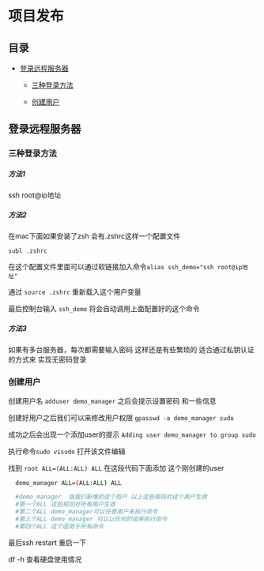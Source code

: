 # 项目发布

## 目录

* [登录远程服务器](#登录远程服务器)

  * [三种登录方法](#方法1)

  * [创建用户](#创建用户)

## 登录远程服务器

### 三种登录方法

##### 方法1

  ssh root@ip地址

##### 方法2

 在mac下面如果安装了zsh 会有.zshrc这样一个配置文件

 ``` subl .zshrc ```  

 在这个配置文件里面可以通过软链接加入命令``` alias ssh_demo="ssh root@ip地址" ```

 通过 ``` source .zshrc ``` 重新载入这个用户变量

 最后控制台输入 ``` ssh_demo ``` 将会自动调用上面配置好的这个命令

##### 方法3

  如果有多台服务器，每次都需要输入密码 这样还是有些繁琐的 适合通过私钥认证的方式来 实现无密码登录


### 创建用户

创建用户名 ``` adduser demo_manager ``` 之后会提示设置密码 和一些信息

创建好用户之后我们可以来修改用户权限 ``` gpasswd -a demo_manager sudo ```

成功之后会出现一个添加user的提示 ``` Adding user demo_manager to group sudo  ```

执行命令``` sudo visudo ``` 打开该文件编辑

找到 ``` root ALL=(ALL:ALL) ALL ``` 在这段代码下面添加 这个刚创建的user
```bash
  demo_manager ALL=(ALL:ALL) ALL

  #demo_manager  指我们新增的这个用户 以上这些规则对这个用户生效
  #第一个ALL 这些规则对所有用户生效
  #第二个ALL demo_manager可以任意用户来执行命令
  #第三个ALL demo_manager 可以以任何的组来执行命令
  #第四个ALL 这个适用于所有命令
```

最后ssh restart 重启一下






df -h 查看硬盘使用情况
